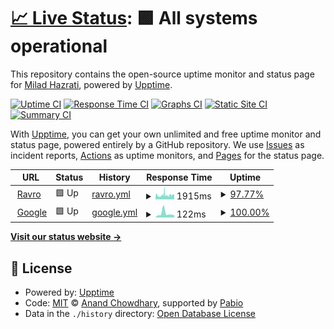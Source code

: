 # [📈 Live Status](https://miladhazrati75.github.io/check-upptime): <!--live status--> **🟩 All systems operational**

This repository contains the open-source uptime monitor and status page for [Milad Hazrati](https://miladhazrati75.github.io/check-upptime), powered by [Upptime](https://github.com/upptime/upptime).

[![Uptime CI](https://github.com/miladhazrati75/check-upptime/workflows/Uptime%20CI/badge.svg)](https://github.com/miladhazrati75/check-upptime/actions?query=workflow%3A%22Uptime+CI%22)
[![Response Time CI](https://github.com/miladhazrati75/check-upptime/workflows/Response%20Time%20CI/badge.svg)](https://github.com/miladhazrati75/check-upptime/actions?query=workflow%3A%22Response+Time+CI%22)
[![Graphs CI](https://github.com/miladhazrati75/check-upptime/workflows/Graphs%20CI/badge.svg)](https://github.com/miladhazrati75/check-upptime/actions?query=workflow%3A%22Graphs+CI%22)
[![Static Site CI](https://github.com/miladhazrati75/check-upptime/workflows/Static%20Site%20CI/badge.svg)](https://github.com/miladhazrati75/check-upptime/actions?query=workflow%3A%22Static+Site+CI%22)
[![Summary CI](https://github.com/miladhazrati75/check-upptime/workflows/Summary%20CI/badge.svg)](https://github.com/miladhazrati75/check-upptime/actions?query=workflow%3A%22Summary+CI%22)

With [Upptime](https://upptime.js.org), you can get your own unlimited and free uptime monitor and status page, powered entirely by a GitHub repository. We use [Issues](https://github.com/miladhazrati75/check-upptime/issues) as incident reports, [Actions](https://github.com/miladhazrati75/check-upptime/actions) as uptime monitors, and [Pages](https://miladhazrati75.github.io/check-upptime) for the status page.

<!--start: status pages-->
<!-- This summary is generated by Upptime (https://github.com/upptime/upptime) -->
<!-- Do not edit this manually, your changes will be overwritten -->
<!-- prettier-ignore -->
| URL | Status | History | Response Time | Uptime |
| --- | ------ | ------- | ------------- | ------ |
| <img alt="" src="https://icons.duckduckgo.com/ip3/www.ravro.ir.ico" height="13"> [Ravro](https://www.ravro.ir) | 🟩 Up | [ravro.yml](https://github.com/miladhazrati75/check-upptime/commits/HEAD/history/ravro.yml) | <details><summary><img alt="Response time graph" src="./graphs/ravro/response-time-week.png" height="20"> 1915ms</summary><br><a href="https://miladhazrati75.github.io/check-upptime/history/ravro"><img alt="Response time 2282" src="https://img.shields.io/endpoint?url=https%3A%2F%2Fraw.githubusercontent.com%2Fmiladhazrati75%2Fcheck-upptime%2FHEAD%2Fapi%2Fravro%2Fresponse-time.json"></a><br><a href="https://miladhazrati75.github.io/check-upptime/history/ravro"><img alt="24-hour response time 1752" src="https://img.shields.io/endpoint?url=https%3A%2F%2Fraw.githubusercontent.com%2Fmiladhazrati75%2Fcheck-upptime%2FHEAD%2Fapi%2Fravro%2Fresponse-time-day.json"></a><br><a href="https://miladhazrati75.github.io/check-upptime/history/ravro"><img alt="7-day response time 1915" src="https://img.shields.io/endpoint?url=https%3A%2F%2Fraw.githubusercontent.com%2Fmiladhazrati75%2Fcheck-upptime%2FHEAD%2Fapi%2Fravro%2Fresponse-time-week.json"></a><br><a href="https://miladhazrati75.github.io/check-upptime/history/ravro"><img alt="30-day response time 2249" src="https://img.shields.io/endpoint?url=https%3A%2F%2Fraw.githubusercontent.com%2Fmiladhazrati75%2Fcheck-upptime%2FHEAD%2Fapi%2Fravro%2Fresponse-time-month.json"></a><br><a href="https://miladhazrati75.github.io/check-upptime/history/ravro"><img alt="1-year response time 2282" src="https://img.shields.io/endpoint?url=https%3A%2F%2Fraw.githubusercontent.com%2Fmiladhazrati75%2Fcheck-upptime%2FHEAD%2Fapi%2Fravro%2Fresponse-time-year.json"></a></details> | <details><summary><a href="https://miladhazrati75.github.io/check-upptime/history/ravro">97.77%</a></summary><a href="https://miladhazrati75.github.io/check-upptime/history/ravro"><img alt="All-time uptime 98.94%" src="https://img.shields.io/endpoint?url=https%3A%2F%2Fraw.githubusercontent.com%2Fmiladhazrati75%2Fcheck-upptime%2FHEAD%2Fapi%2Fravro%2Fuptime.json"></a><br><a href="https://miladhazrati75.github.io/check-upptime/history/ravro"><img alt="24-hour uptime 96.16%" src="https://img.shields.io/endpoint?url=https%3A%2F%2Fraw.githubusercontent.com%2Fmiladhazrati75%2Fcheck-upptime%2FHEAD%2Fapi%2Fravro%2Fuptime-day.json"></a><br><a href="https://miladhazrati75.github.io/check-upptime/history/ravro"><img alt="7-day uptime 97.77%" src="https://img.shields.io/endpoint?url=https%3A%2F%2Fraw.githubusercontent.com%2Fmiladhazrati75%2Fcheck-upptime%2FHEAD%2Fapi%2Fravro%2Fuptime-week.json"></a><br><a href="https://miladhazrati75.github.io/check-upptime/history/ravro"><img alt="30-day uptime 97.59%" src="https://img.shields.io/endpoint?url=https%3A%2F%2Fraw.githubusercontent.com%2Fmiladhazrati75%2Fcheck-upptime%2FHEAD%2Fapi%2Fravro%2Fuptime-month.json"></a><br><a href="https://miladhazrati75.github.io/check-upptime/history/ravro"><img alt="1-year uptime 98.94%" src="https://img.shields.io/endpoint?url=https%3A%2F%2Fraw.githubusercontent.com%2Fmiladhazrati75%2Fcheck-upptime%2FHEAD%2Fapi%2Fravro%2Fuptime-year.json"></a></details>
| <img alt="" src="https://icons.duckduckgo.com/ip3/www.google.com.ico" height="13"> [Google](https://www.google.com) | 🟩 Up | [google.yml](https://github.com/miladhazrati75/check-upptime/commits/HEAD/history/google.yml) | <details><summary><img alt="Response time graph" src="./graphs/google/response-time-week.png" height="20"> 122ms</summary><br><a href="https://miladhazrati75.github.io/check-upptime/history/google"><img alt="Response time 114" src="https://img.shields.io/endpoint?url=https%3A%2F%2Fraw.githubusercontent.com%2Fmiladhazrati75%2Fcheck-upptime%2FHEAD%2Fapi%2Fgoogle%2Fresponse-time.json"></a><br><a href="https://miladhazrati75.github.io/check-upptime/history/google"><img alt="24-hour response time 70" src="https://img.shields.io/endpoint?url=https%3A%2F%2Fraw.githubusercontent.com%2Fmiladhazrati75%2Fcheck-upptime%2FHEAD%2Fapi%2Fgoogle%2Fresponse-time-day.json"></a><br><a href="https://miladhazrati75.github.io/check-upptime/history/google"><img alt="7-day response time 122" src="https://img.shields.io/endpoint?url=https%3A%2F%2Fraw.githubusercontent.com%2Fmiladhazrati75%2Fcheck-upptime%2FHEAD%2Fapi%2Fgoogle%2Fresponse-time-week.json"></a><br><a href="https://miladhazrati75.github.io/check-upptime/history/google"><img alt="30-day response time 113" src="https://img.shields.io/endpoint?url=https%3A%2F%2Fraw.githubusercontent.com%2Fmiladhazrati75%2Fcheck-upptime%2FHEAD%2Fapi%2Fgoogle%2Fresponse-time-month.json"></a><br><a href="https://miladhazrati75.github.io/check-upptime/history/google"><img alt="1-year response time 114" src="https://img.shields.io/endpoint?url=https%3A%2F%2Fraw.githubusercontent.com%2Fmiladhazrati75%2Fcheck-upptime%2FHEAD%2Fapi%2Fgoogle%2Fresponse-time-year.json"></a></details> | <details><summary><a href="https://miladhazrati75.github.io/check-upptime/history/google">100.00%</a></summary><a href="https://miladhazrati75.github.io/check-upptime/history/google"><img alt="All-time uptime 99.97%" src="https://img.shields.io/endpoint?url=https%3A%2F%2Fraw.githubusercontent.com%2Fmiladhazrati75%2Fcheck-upptime%2FHEAD%2Fapi%2Fgoogle%2Fuptime.json"></a><br><a href="https://miladhazrati75.github.io/check-upptime/history/google"><img alt="24-hour uptime 100.00%" src="https://img.shields.io/endpoint?url=https%3A%2F%2Fraw.githubusercontent.com%2Fmiladhazrati75%2Fcheck-upptime%2FHEAD%2Fapi%2Fgoogle%2Fuptime-day.json"></a><br><a href="https://miladhazrati75.github.io/check-upptime/history/google"><img alt="7-day uptime 100.00%" src="https://img.shields.io/endpoint?url=https%3A%2F%2Fraw.githubusercontent.com%2Fmiladhazrati75%2Fcheck-upptime%2FHEAD%2Fapi%2Fgoogle%2Fuptime-week.json"></a><br><a href="https://miladhazrati75.github.io/check-upptime/history/google"><img alt="30-day uptime 100.00%" src="https://img.shields.io/endpoint?url=https%3A%2F%2Fraw.githubusercontent.com%2Fmiladhazrati75%2Fcheck-upptime%2FHEAD%2Fapi%2Fgoogle%2Fuptime-month.json"></a><br><a href="https://miladhazrati75.github.io/check-upptime/history/google"><img alt="1-year uptime 99.97%" src="https://img.shields.io/endpoint?url=https%3A%2F%2Fraw.githubusercontent.com%2Fmiladhazrati75%2Fcheck-upptime%2FHEAD%2Fapi%2Fgoogle%2Fuptime-year.json"></a></details>

<!--end: status pages-->

[**Visit our status website →**](https://miladhazrati75.github.io/check-upptime)

## 📄 License

- Powered by: [Upptime](https://github.com/upptime/upptime)
- Code: [MIT](./LICENSE) © [Anand Chowdhary](https://anandchowdhary.com), supported by [Pabio](https://pabio.com)
- Data in the `./history` directory: [Open Database License](https://opendatacommons.org/licenses/odbl/1-0/)
